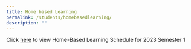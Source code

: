 ```yaml
---
title: Home based Learning
permalink: /students/homebasedlearning/
description: ""
---
```

Click [here](https://sites.google.com/moe.edu.sg/blendedlearning-nv/hbl-schedule-2023) to view Home-Based Learning Schedule for 2023 Semester 1